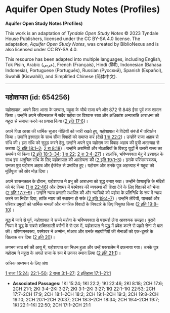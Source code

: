 # Aquifer Open Study Notes (Profiles)

**Aquifer Open Study Notes (Profiles)**

This work is an adaptation of *Tyndale Open Study Notes* © 2023 Tyndale House Publishers, licensed under the CC BY\-SA 4\.0 license. The adaptation, *Aquifer Open Study Notes*, was created by BiblioNexus and is also licensed under CC BY\-SA 4\.0\.

This resource has been adapted into multiple languages, including English, Tok Pisin, Arabic (عربي), French (Français), Hindi (हिंदी), Indonesian (Bahasa Indonesia), Portuguese (Português), Russian (Русский), Spanish (Español), Swahili (Kiswahili), and Simplified Chinese (简体中文).



--------------------------------

## यहोशापात (id: 654256)

यहोशापात, अपने पिता आसा के पश्चात, यहूदा के चौथे राजा बने और 872 से 848 ईसा पूर्व तक शासन किया। उन्होंने अपने जीवनकाल में सदैव यहोवा पर विश्वास रखा और अधिकांश अन्यजाति आराधना को यहूदा से समाप्त करने का प्रयास किया ([2 इति 17:6](https://ref.ly/2Chr17:6))।

अपने पिता आसा की धार्मिक सुधार नीतियों को जारी रखते हुए, यहोशापात ने विदेशी संबंधों में परिवर्तन किया। उन्होंने इस्राएल के साथ सीमा विवादों को समाप्त कर (देखें [1 रा 22:2](https://ref.ly/1Kgs22:2))। उन्होंने राजा अहाब से संधि की। इस संधि को सुदृढ़ करने हेतु, उन्होंने अपने पुत्र यहोराम का विवाह अहाब की पुत्री अतल्याह से कराया ([2 इति 18:1–2](https://ref.ly/2Chr18:1-2Chr18:2); [2 रा 8:18](https://ref.ly/2Kgs8:18))। उन्होंने अरामियों और मोआबियों के विरुद्ध युद्धों में उत्तरी राज्य का समर्थन भी किया ([2 इति 18:3–34](https://ref.ly/2Chr18:3-2Chr18:34); [1 रा 22](https://ref.ly/1Kgs22:1-1Kgs22:53); [2 रा 3:4–27](https://ref.ly/2Kgs3:4-2Kgs3:27))। हालांकि, भविष्यवक्ता येहू ने इस्राएल के साथ इस अनुचित संधि के लिए यहोशापात की आलोचना की ([2 इति 19:1–3](https://ref.ly/2Chr19:1-2Chr19:3))। इसके परिणामस्वरूप, उनका पुत्र यहोराम अहाब और ईजेबेल से प्रभावित हुए। यहोराम और उनके पुत्र अहज्याह ने यहूदा को मूर्तिपूजा की ओर मोड़ दिया।

अपने शासनकाल के दौरान, यहोशापात ने प्रभु की आराधना को शुद्ध बनाए रखा। उन्होंने वेश्यावृत्ति के मंदिरों को बंद किया ([1 रा 22:46](https://ref.ly/1Kgs22:46)) और देशभर में परमेश्वर की व्यवस्था की शिक्षा देने के लिए शिक्षकों को भेजा ([2 इति 17:7–9](https://ref.ly/2Chr17:7-2Chr17:9))। उन्होंने न्याय प्रणाली स्थापित की और न्यायियों को यहोवा के प्रतिनिधि के रूप में न्याय करने का निर्देश दिया, ताकि न्याय की स्थापना हो सके ([2 इति 19:4–7](https://ref.ly/2Chr19:4-2Chr19:7))। उन्होंने लेवियों, याजकों और परिवार प्रमुखों को धार्मिक मामलों और नागरिक विवादों के निपटारे के लिए नियुक्त किया ([2 इति 19:8–10](https://ref.ly/2Chr19:8-2Chr19:10))।

युद्ध में जाने से पूर्व, यहोशापात ने सच्चे यहोवा के भविष्यवक्ता से परामर्श लेना आवश्यक समझा। पुराने नियम में युद्ध के सबसे शक्तिशाली वर्णनों में से एक में, यहोशापात ने युद्ध में प्रवेश करने से पहले सेना से बात की। परिणामस्वरूप, परमेश्वर ने अम्मोन, मोआब और उनके सहयोगियों की सेनाओं को एक\-दूसरे के खिलाफ कर दिया ([2 इति 20](https://ref.ly/2Chr20:1-2Chr20:37))।

लगभग साठ वर्ष की आयु में, यहोशापात का निधन हुआ और उन्हें यरूशलेम में दफनाया गया। उनके पुत्र यहोराम ने यहूदा के अगले राजा के रूप में उनका स्थान लिया ([2 इति 21:1](https://ref.ly/2Chr21:1))।

अधिक अध्ययन के लिए अंश

[1 राजा 15:24](https://ref.ly/1Kgs15:24); [22:1–50](https://ref.ly/1Kgs22:1-1Kgs22:50); [2 राजा 3:1–27](https://ref.ly/2Kgs3:1-2Kgs3:27); [2 इतिहास 17:1–21:1](https://ref.ly/2Chr17:1-2Chr21:1)

* **Associated Passages:** 1KI 15:24; 1KI 22:2; 1KI 22:46; 2KI 8:18; 2CH 17:6; 2CH 21:1; 2KI 3:4–2KI 3:27; 2KI 3:1–2KI 3:27; 1KI 22:1–1KI 22:53; 2CH 17:7–2CH 17:9; 2CH 18:1–2CH 18:2; 2CH 19:1–2CH 19:3; 2CH 19:8–2CH 19:10; 2CH 20:1–2CH 20:37; 2CH 18:3–2CH 18:34; 2CH 19:4–2CH 19:7; 1KI 22:1–1KI 22:50; 2CH 17:1–2CH 21:1

